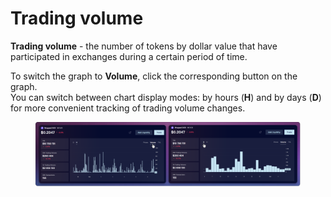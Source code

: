 # Trading volume

**Trading volume** - the number of tokens by dollar value that have participated in exchanges during a certain period of time.

To switch the graph to **Volume**, click the corresponding button on the graph.\
You can switch between chart display modes: by hours (**H**) and by days (**D**) for more convenient tracking of trading volume changes.

<figure><img src="../../../../.gitbook/assets/image (21).png" alt=""><figcaption></figcaption></figure>

